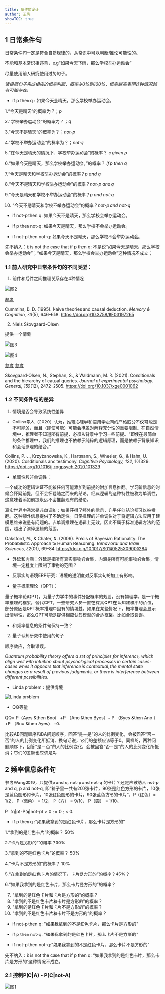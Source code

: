 ```yaml
---
title: 条件句设计
author: 王萌
showTOC: true
---
```


## 1 日常条件句

日常条件句一定是符合自然规律的，从常识中可以判断/推论可能性的。

不能和基本常识相违背，e.g“如果今天下雨，那么学校举办运动会” 

尽量使用前人研究使用过的句子。

*请根据句子完成相应的概率判断，概率从0%到100%，概率越高表明这种情况越有可能存在。*

- if p then q : 如果今天是晴天，那么学校举办运动会。

1.“今天是晴天”的概率为？；*p*

2.”学校举办运动会“的概率为？；*q*

3.”今天不是晴天“的概率为？；*not-p*

4.”学校不举办运动会“的概率为？；*not-q*

5.“在今天是晴天的情况下，学校举办运动会”的概率？ *q given p*

6.“如果今天是晴天，那么学校举办运动会。”的概率？ *if p then q*

7.“今天是晴天和学校举办运动会”的概率？*p and q*

8.“今天不是晴天和学校举办运动会”的概率？*not-p and q*

9.“今天是晴天和学校不举办运动会”的概率？*p and not-q*

10. “今天不是晴天和学校不举办运动会”的概率？*not-p and not-q*

- if not-p then q: 如果今天不是晴天，那么学校会举办运动会。

- if p then not-q: 如果今天是晴天，那么学校不会举办运动会。

- if not-p then not-q: 如果今天不是晴天，那么学校不会举办运动会。

先不纳入：it is not the case that if p then q: 不是说“如果今天是晴天，那么学校会举办运动会”；“如果今天是晴天，那么学校会举办运动会”这种情况不成立；

### 1.1 前人研究中日常条件句的不同类型：

1. 前件和后件之间推理关系存在4种情况

![图2](../Supporting_Information/2022-07-27-WM1-fig2.png)

[参考](../Source_Files/2022-07-27-WM1.pdf)

Cummins, D. D. (1995). Naive theories and causal deduction. *Memory & Cognition, 23*(5), 646–658. https://doi.org/10.3758/BF03197265

2. Niels Skovgaard-Olsen

提供一个情境

![图3](../Supporting_Information/2022-07-27-WM1-fig3.png)

![图4](../Supporting_Information/2022-07-27-WM1-fig4.png)

[参考](../Source_Files/2022-07-27-WM2.pdf)
[参考](../Source_Files/2022-07-27-WM3.pdf)

Skovgaard-Olsen, N., Stephan, S., & Waldmann, M. R. (2021). Conditionals and the hierarchy of causal queries. *Journal of experimental psychology. General, 150*(12), 2472–2505. https://doi.org/10.1037/xge0001062

### 1.2 不同条件句的差异

1. 情境是否会导致系统性差异

- Collins等人（2020）认为，推理心理学和语用学之间的严格区分不仅可能是不可能的，而且（即使可能）可能会掩盖对解释充分性的重要限制。在自然情境中，推理者不知道所有前提，必须从背景中学习一些前提。“即使在最简单的条件推理中，我们的推理也不依赖于纯粹的逻辑原理，而是依赖于背景知识和会话原理的结合。”

Collins, P. J., Krzyżanowska, K., Hartmann, S., Wheeler, G., & Hahn, U. (2020). Conditionals and testimony. *Cognitive Psychology, 122*, 101329. https://doi.org/10.1016/j.cogpsych.2020.101329

- 单调性和非单调性：

一个成功的逻辑论证不能被任何可能添加到前提的附加信息推翻。学习新信息的时候会怀疑前提，但不会怀疑随之而来的结论。经典逻辑的这种特性被称为单调性，这意味着添加前提永远不会推翻现有的结论。

真实世界中通常是非单调的：如果获得了额外的信息，几乎任何结论都可以被推翻。这种额外信息提供了不确定性。日常推理的非单调性对于将逻辑方法应用于建模思维来说是有问题的。非单调推理在逻辑上无效，因此不属于标准逻辑方法的范围，超出了演绎逻辑的范围。

Oaksford, M., & Chater, N. (2009). Précis of Bayesian Rationality: The Probabilistic Approach to Human Reasoning. *Behavioral and Brain Sciences, 32*(01), 69–84. https://doi.org/10.1017/S0140525X09000284

- 外延和内涵：外延是指所有真实事物的合集，内涵是所有可能事物的合集，情境一定程度上限制了事物的范围？

- 反事实的语境ERP研究：语境的透明度对反事实句的加工有影响。

- 量子概率理论（QPT）：

量子概率论(QPT)，为量子力学中的事件分配概率的规则，没有物理学，是一个概率推理的框架，替代CPT。一些研究人员一直在探索QPT在认知建模中的价值，部分原因是QPT概率推理中固有的情境性。如果在某些情况下，概率推理会显示出情境性，那么QPT可能是提供相应认知模型的合适框架。比如合取谬误。

- 和频率信息的条件句保持一致？

2. 量子认知研究中使用的句子

顺序效应，合取谬误。

*Quantum probability theory offers a set of principles for inference, which align well with intuition about psychological processes in certain cases: cases when it appears that inference is contextual, the mental state changes as a result of previous judgments, or there is interference between different possibilities.*

- Linda problem：提供情境

![Linda problem](../Supporting_Information/2022-08-03-WM1-fig2.png)

- QQ等量

QQ= P（Ayes &then Bno） +P （Ano &then Byes）− P （Byes &then Ano ）+P （Bno &then Ayes） =0.

比较AB问题顺序和BA问题顺序，回答“是－是”的人的比例变化，会被回答“否－否”的人的比例变化所抵消。换句话说，它们的差额应该等于0。同样的，两种问题顺序下，回答“是－否”的人的比例变化，会被回答“否－是”的人的比例变化所抵消；它们的差额也应该是0。

## 2 频率信息条件句

参考Wang2019，只提供p and q, not-p and not-q 的卡片？还是应该纳入 not-p and q, p and not-q, 即“箱子里一共有200张卡片，90张是红色方形的卡片，10张是蓝色圆形的卡片，10张红色圆形的卡片，90张蓝色方形的卡片”，P（红色）= 1/2， P（蓝色） = 1/2， P（方） = 9/10， P（圆） = 1/10。

P（q|p)-P(q|not-p) > 0 ; = 0 ; < 0.

- if p then q :“如果我拿到的是红色卡片，那么卡片是方形的”

1.“拿到的是红色卡片”的概率？ 50%

2.“卡片是方形的”的概率？90%

3.“拿到的不是红色卡片”的概率？ 50%

4.“卡片不是方形的”的概率？ 10%

5.“在拿到的是红色卡片的情况下，卡片是方形的”的概率？45%？

6.“如果我拿到的是红色卡片，那么卡片是方形的”的概率？

7. "拿到的是红色卡片和卡片是方形的”的概率？
8. "拿到的不是红色卡片和卡片是方形的”的概率？
9. "拿到的是红色卡片和卡片不是方形的”的概率？
10. "拿到的不是红色卡片和卡片不是方形的”的概率？

- if not-p then q: "如果我拿到的不是红色卡片，那么卡片是方形的"

- if p then not-q: "如果我拿到的是红色卡片，那么卡片不是方形的"

- if not-p then not-q:"如果我拿到的不是红色卡片，那么卡片不是方形的"

先不纳入：it is not the case that if p then q: “如果我拿到的是红色卡片，那么卡片是方形的”这种情况不成立。

### 2.1 控制P(C|A) - P(C|not-A)

![图1](../Supporting_Information/2022-08-03-WM1-fig1.png)
